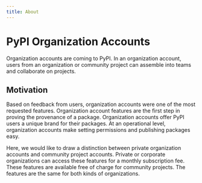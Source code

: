 ```yaml
--- 
title: About 
---
```


# PyPI Organization Accounts

Organization accounts are coming to PyPI.
In an organization account,
users from an organization or community project
can assemble into teams and collaborate on projects.

## Motivation
Based on feedback from users,
organization accounts were one of the most requested features.
Organization account features are the first step in proving
the provenance of a package. Organization accounts offer 
PyPI users a unique brand for their packages.
At an operational level, organization accounts make setting
permissions and publishing packages easy. 

Here, we would like to draw a distinction between private
organization accounts and community project accounts.
Private or corporate organizations can access these features
for a monthly subscription fee. These features are available
free of charge for community projects. The features are the same
for both kinds of organizations. 

